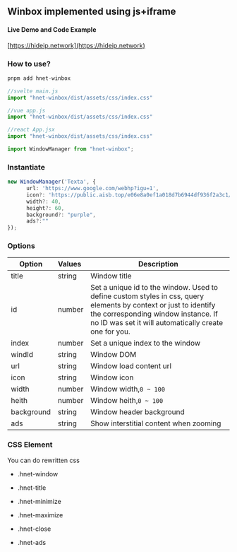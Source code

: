 ## Winbox implemented using js+iframe

#### Live Demo and Code Example

[https://hideip.network](https://hideip.network)

### How to use?

```typescript
pnpm add hnet-winbox
```

```typescript
//svelte main.js
import "hnet-winbox/dist/assets/css/index.css"

//vue app.js
import "hnet-winbox/dist/assets/css/index.css"

//react App.jsx
import "hnet-winbox/dist/assets/css/index.css"
```

```typescript
import WindowManager from "hnet-winbox";
```

### Instantiate

```typescript
new WindowManager('Texta', {
      url: 'https://www.google.com/webhp?igu=1',
      icon?: 'https://public.aisb.top/e06e8a0ef1a018d7b6944df936f2a3c1/dK10APa.png',
      width?: 40,
      height?: 60,
      background?: "purple",
      ads?:""
});
```

### Options

| Option     | Values | Description                                                                                                                                                                                                     |
| ---------- |:------ | --------------------------------------------------------------------------------------------------------------------------------------------------------------------------------------------------------------- |
| title      | string | Window title                                                                                                                                                                                                    |
| id         | number | Set a unique id to the window. Used to define custom styles in css, query elements by context or just to identify the corresponding window instance. If no ID was set it will automatically create one for you. |
| index      | number | Set a unique index to the window                                                                                                                                                                                |
| windId     | string | Window DOM                                                                                                                                                                                                      |
| url        | string | Window load content url                                                                                                                                                                                         |
| icon       | string | Window icon                                                                                                                                                                                                     |
| width      | number | Window width,`0 ~ 100`                                                                                                                                                                                          |
| heith      | number | Window heith,`0 ~ 100`                                                                                                                                                                                          |
| background | string | Window header background                                                                                                                                                                                        |
| ads        | string | Show interstitial content when zooming                                                                                                                                                                          |

### CSS Element

You can do rewritten css

- .hnet-window

- .hnet-title

- .hnet-minimize

- .hnet-maximize

- .hnet-close

- .hnet-ads
